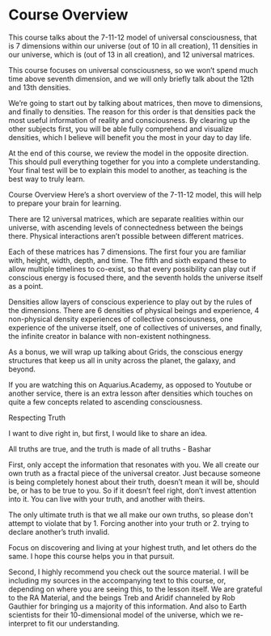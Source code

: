 
# Course Overview
This course talks about the 7-11-12 model of universal consciousness, that is 7 dimensions within our universe (out of 10 in all creation), 11 densities in our universe, which is (out of 13 in all creation), and 12 universal matrices.

This course focuses on universal consciousness, so we won’t spend much time above seventh dimension, and we will only briefly talk about the 12th and 13th densities.

We’re going to start out by talking about matrices, then move to dimensions, and finally to densities. The reason for this order is that densities pack the most useful information of reality and consciousness. By clearing up the other subjects first, you will be able fully comprehend and visualize densities, which I believe will benefit you the most in your day to day life.

At the end of this course, we review the model in the opposite direction. This should pull everything together for you into a complete understanding. Your final test will be to explain this model to another, as teaching is the best way to truly learn.

Course Overview
Here’s a short overview of the 7-11-12 model, this will help to prepare your brain for learning.

There are 12 universal matrices, which are separate realities within our universe, with ascending levels of connectedness between the beings there. Physical interactions aren’t possible between different matrices.

Each of these matrices has 7 dimensions. The first four you are familiar with, height, width, depth, and time. The fifth and sixth expand these to allow multiple timelines to co-exist, so that every possibility can play out if conscious energy is focused there, and the seventh holds the universe itself as a point.

Densities allow layers of conscious experience to play out by the rules of the dimensions. There are 6 densities of physical beings and experience, 4 non-physical density experiences of collective consciousness, one experience of the universe itself, one of collectives of universes, and finally, the infinite creator in balance with non-existent nothingness. 

As a bonus, we will wrap up talking about Grids, the conscious energy structures that keep us all in unity across the planet, the galaxy, and beyond.

If you are watching this on Aquarius.Academy, as opposed to Youtube or another service, there is an extra lesson after densities which touches on quite a few concepts related to ascending consciousness.

Respecting Truth

I want to dive right in, but first, I would like to share an idea.

All truths are true, and the truth is made of all truths - Bashar

First, only accept the information that resonates with you. We all create our own truth as a fractal piece of the universal creator. Just because someone is being completely honest about their truth, doesn’t mean it will be, should be, or has to be true to you. So if it doesn’t feel right, don’t invest attention into it. You can live with your truth, and another with theirs.

The only ultimate truth is that we all make our own truths, so please don't attempt to violate that by 1. Forcing another into your truth or 2. trying to declare another’s truth invalid.

Focus on discovering and living at your highest truth, and let others do the same. I hope this course helps you in that pursuit.

Second, I highly recommend you check out the source material. I will be including my sources in the accompanying text to this course, or, depending on where you are seeing this, to the lesson itself. We are grateful to the RA Material, and the beings Treb and Aridif channeled by Rob Gauthier for bringing us a majority of this information. And also to Earth scientists for their 10-dimensional model of the universe, which we re-interpret to fit our understanding.

<!--stackedit_data:
eyJoaXN0b3J5IjpbODc1ODk0OTE1LC0yMDE0MDc1NjAyXX0=
-->